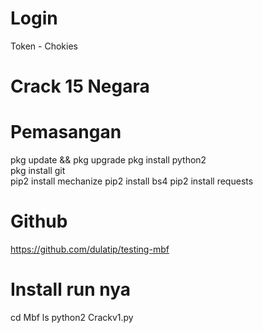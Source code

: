 # Login
Token - Chokies 

# Crack 15 Negara

# Pemasangan

 pkg update && pkg upgrade
 pkg install python2  
 pkg install git  
 pip2 install mechanize 
 pip2 install bs4 
 pip2 install requests 

# Github
https://github.com/dulatip/testing-mbf

# Install run nya
cd Mbf
ls
python2 Crackv1.py
